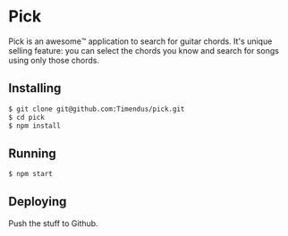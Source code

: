 # Pick

Pick is an awesome™️ application to search for guitar chords. It's unique selling feature: you can select the chords you know and search for songs using only those chords.

## Installing

```bash
$ git clone git@github.com:Timendus/pick.git
$ cd pick
$ npm install
```

## Running

```bash
$ npm start
```

## Deploying

Push the stuff to Github.
